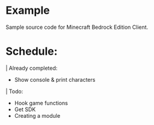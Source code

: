 # Example

Sample source code for Minecraft Bedrock Edition Client.

# Schedule:

| Already completed:
- Show console & print characters

| Todo:
- Hook game functions
- Get SDK
- Creating a module
